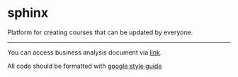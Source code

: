 # sphinx

Platform for creating courses that can be updated by everyone.<hr>

You can access business analysis document via [link](https://github.com/Alvheim/sphinx/blob/feature/docs/docs/Business%20Analysis.md).

All code should be formatted with [google style guide](https://google.github.io/styleguide/javaguide.html)<br>

